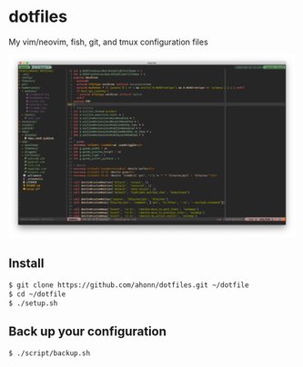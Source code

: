 # dotfiles
My vim/neovim, fish, git, and tmux configuration files

![screenshot](./screenshot.png)

## Install
```
$ git clone https://github.com/ahonn/dotfiles.git ~/dotfile
$ cd ~/dotfile
$ ./setup.sh
```

## Back up your configuration
```
$ ./script/backup.sh
```
